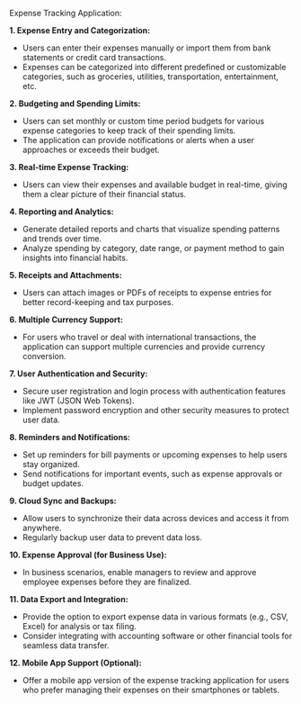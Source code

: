 Expense Tracking Application:

**1. Expense Entry and Categorization:**
- Users can enter their expenses manually or import them from bank statements or credit card transactions.
- Expenses can be categorized into different predefined or customizable categories, such as groceries, utilities, transportation, entertainment, etc.

**2. Budgeting and Spending Limits:**
- Users can set monthly or custom time period budgets for various expense categories to keep track of their spending limits.
- The application can provide notifications or alerts when a user approaches or exceeds their budget.

**3. Real-time Expense Tracking:**
- Users can view their expenses and available budget in real-time, giving them a clear picture of their financial status.

**4. Reporting and Analytics:**
- Generate detailed reports and charts that visualize spending patterns and trends over time.
- Analyze spending by category, date range, or payment method to gain insights into financial habits.

**5. Receipts and Attachments:**
- Users can attach images or PDFs of receipts to expense entries for better record-keeping and tax purposes.

**6. Multiple Currency Support:**
- For users who travel or deal with international transactions, the application can support multiple currencies and provide currency conversion.

**7. User Authentication and Security:**
- Secure user registration and login process with authentication features like JWT (JSON Web Tokens).
- Implement password encryption and other security measures to protect user data.

**8. Reminders and Notifications:**
- Set up reminders for bill payments or upcoming expenses to help users stay organized.
- Send notifications for important events, such as expense approvals or budget updates.

**9. Cloud Sync and Backups:**
- Allow users to synchronize their data across devices and access it from anywhere.
- Regularly backup user data to prevent data loss.

**10. Expense Approval (for Business Use):**
- In business scenarios, enable managers to review and approve employee expenses before they are finalized.

**11. Data Export and Integration:**
- Provide the option to export expense data in various formats (e.g., CSV, Excel) for analysis or tax filing.
- Consider integrating with accounting software or other financial tools for seamless data transfer.

**12. Mobile App Support (Optional):**
- Offer a mobile app version of the expense tracking application for users who prefer managing their expenses on their smartphones or tablets.

